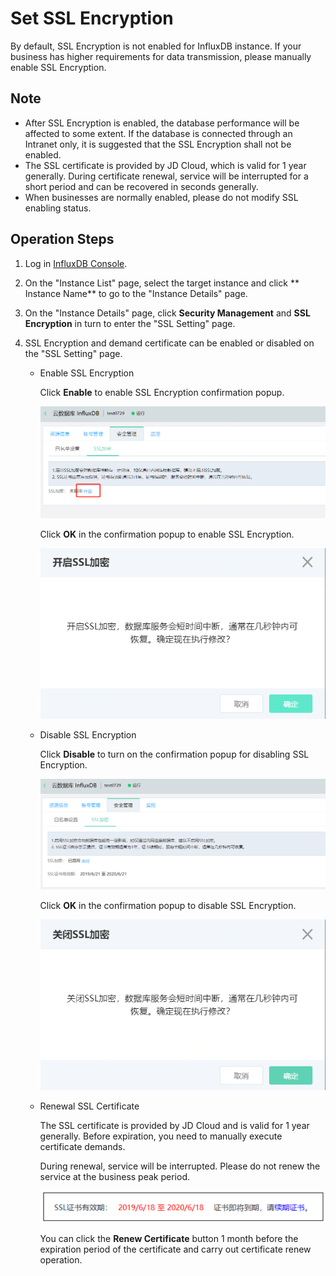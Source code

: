 # Set SSL Encryption

By default, SSL Encryption is not enabled for InfluxDB instance. If your business has higher requirements for data transmission, please manually enable SSL Encryption.

## Note

- After SSL Encryption is enabled, the database performance will be affected to some extent. If the database is connected through an Intranet only, it is suggested that the SSL Encryption shall not be enabled.
- The SSL certificate is provided by JD Cloud, which is valid for 1 year generally. During certificate renewal, service will be interrupted for a short period and can be recovered in seconds generally.
- When businesses are normally enabled, please do not modify SSL enabling status.

## Operation Steps

1. Log in [InfluxDB Console](http://tsds-console.jdcloud.com/list).

2. On the "Instance List" page, select the target instance and click ** Instance Name** to go to the "Instance Details" page.

3. On the "Instance Details" page, click **Security Management** and **SSL Encryption** in turn to enter the "SSL Setting" page.

4. SSL Encryption and demand certificate can be enabled or disabled on the "SSL Setting" page.

   - Enable SSL Encryption

     Click **Enable** to enable SSL Encryption confirmation popup.

     ![154389185894](../../../../../image/JCS-for-InfluxDB/1564389185894.png)

     Click **OK** in the confirmation popup to enable SSL Encryption.

     ![156438914324](../../../../../image/JCS-for-InfluxDB/1564389214324.png)

   - Disable SSL Encryption

     Click **Disable** to turn on the confirmation popup for disabling SSL Encryption.

     ![1564389392203](../../../../../image/JCS-for-InfluxDB/1564389392203.png)

     Click **OK** in the confirmation popup to disable SSL Encryption.

     ![1564389367142](../../../../../image/JCS-for-InfluxDB/1564389367142.png)

   - Renewal SSL Certificate

     The SSL certificate is provided by JD Cloud and is valid for 1 year generally. Before expiration, you need to manually execute certificate demands.

     During renewal, service will be interrupted. Please do not renew the service at the business peak period.

     ![1564389549391](../../../../../image/JCS-for-InfluxDB/1564389549391.png)

     You can click the **Renew Certificate** button 1 month before the expiration period of the certificate and carry out certificate renew operation.

